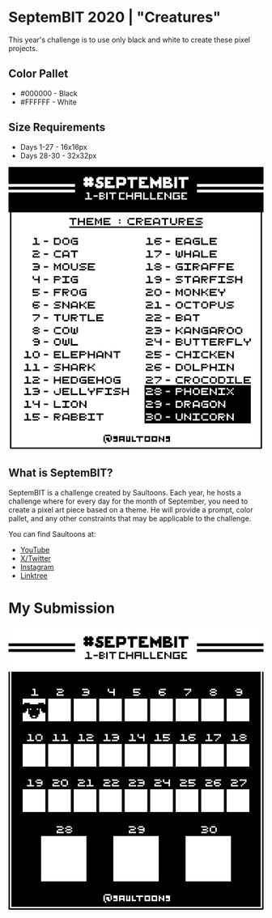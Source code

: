 # SeptemBIT 2020 | "Creatures"

This year's challenge is to use only black and white to create these pixel projects.

## Color Pallet
- #000000 - Black
- #FFFFFF - White

## Size Requirements
- Days 1-27 - 16x16px
- Days 28-30 - 32x32px

![](Challenge_Files/Septembit2020_Prompts.png)

## What is SeptemBIT?

SeptemBIT is a challenge created by Saultoons. Each year, he hosts a challenge where for every day for the month of September, you need to create a pixel art piece based on a theme. He will provide a prompt, color pallet, and any other constraints that may be applicable to the challenge.

You can find Saultoons at: 
- [YouTube](https://www.youtube.com/@saultoons)
- [X/Twitter](https://x.com/saultoons)
- [Instagram](https://www.instagram.com/saultoons)
- [Linktree](https://linktr.ee/saultoons)

# My Submission
<img align="center" width="600px" src="Final_Designs/2020_Submission.png">